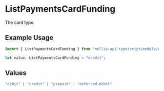 # ListPaymentsCardFunding

The card type.

## Example Usage

```typescript
import { ListPaymentsCardFunding } from "mollie-api-typescript/models/operations";

let value: ListPaymentsCardFunding = "credit";
```

## Values

```typescript
"debit" | "credit" | "prepaid" | "deferred-debit"
```